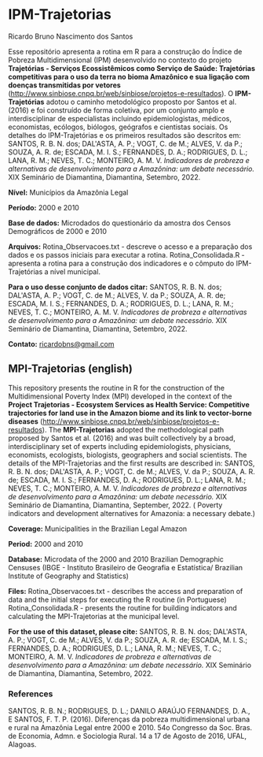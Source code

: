 # IPM-Trajetorias

Ricardo Bruno Nascimento dos Santos

Esse repositório apresenta a rotina em R para a construção do Índice de Pobreza Multidimensional (IPM) desenvolvido no contexto do projeto **Trajetórias - Serviços Ecossistêmicos como Serviço de Saúde: Trajetórias competitivas para o uso da terra no bioma Amazônico e sua ligação com doenças transmitidas por vetores** (http://www.sinbiose.cnpq.br/web/sinbiose/projetos-e-resultados). O **IPM-Trajetórias** adotou o caminho metodológico proposto por Santos et al. (2016) e foi construído de forma coletiva, por um conjunto amplo e interdisciplinar de especialistas incluindo epidemiologistas, médicos, economistas, ecólogos, biólogos, geógrafos e cientistas sociais. 
Os detalhes do IPM-Trajetórias e os primeiros resultados são descritos em: SANTOS, R. B. N. dos; DAL'ASTA, A. P.; VOGT, C. de M.; ALVES, V. da P.; SOUZA, A. R. de; ESCADA, M. I. S.; FERNANDES, D. A.; RODRIGUES, D. L.; LANA, R. M.; NEVES, T. C.; MONTEIRO, A. M. V. *Indicadores de probreza e alternativas de desenvolvimento para a Amazônina: um debate necessário.* XIX Seminário de Diamantina, Diamantina, Setembro, 2022.  


**Nível:** Municípios da Amazônia Legal

**Período:** 2000 e 2010

**Base de dados:** Microdados do questionário da amostra dos Censos Demográficos de 2000 e 2010

**Arquivos:** Rotina_Observacoes.txt - descreve o acesso e a preparação dos dados e os passos iniciais para executar a rotina.
Rotina_Consolidada.R - apresenta a rotina para a construção dos indicadores e o cômputo do IPM-Trajetórias a nível municipal.

**Para o uso desse conjunto de dados citar:** SANTOS, R. B. N. dos; DAL'ASTA, A. P.; VOGT, C. de M.; ALVES, V. da P.; SOUZA, A. R. de; ESCADA, M. I. S.; FERNANDES, D. A.; RODRIGUES, D. L.; LANA, R. M.; NEVES, T. C.; MONTEIRO, A. M. V. *Indicadores de probreza e alternativas de desenvolvimento para a Amazônina: um debate necessário.* XIX Seminário de Diamantina, Diamantina, Setembro, 2022.

**Contato:** ricardobns@gmail.com

##

## MPI-Trajetorias (english)

This repository presents the routine in R for the construction of the Multidimensional Poverty Index (MPI) developed in the context of the **Project Trajetorias - Ecosystem Services as Health Service: Competitive trajectories for land use in the Amazon biome and its link to vector-borne diseases** (http://www.sinbiose.cnpq.br/web/sinbiose/projetos-e-resultados). The **MPI-Trajetorias** adopted the methodological path proposed by Santos et al. (2016) and was built collectively by a broad, interdisciplinary set of experts including epidemiologists, physicians, economists, ecologists, biologists, geographers and social scientists. 
The details of the MPI-Trajetorias and the first results are described in: SANTOS, R. B. N. dos; DAL'ASTA, A. P.; VOGT, C. de M.; ALVES, V. da P.; SOUZA, A. R. de; ESCADA, M. I. S.; FERNANDES, D. A.; RODRIGUES, D. L.; LANA, R. M.; NEVES, T. C.; MONTEIRO, A. M. V. *Indicadores de probreza e alternativas de desenvolvimento para a Amazônina: um debate necessário.* XIX Seminário de Diamantina, Diamantina, September, 2022. ( Poverty indicators and development alternatives for Amazonia: a necessary debate.)

**Coverage:** Municipalities in the Brazilian Legal Amazon

**Period:** 2000 and 2010

**Database:** Microdata of the 2000 and 2010 Brazilian Demographic Censuses (IBGE - Instituto Brasileiro de Geografia e Estatística/ Brazilian Institute of Geography and Statistics)

**Files:** Rotina_Observacoes.txt - describes the access and preparation of data and the initial steps for executing the R routine (in Portuguese)
Rotina_Consolidada.R - presents the routine for building indicators and calculating the MPI-Trajetorias at the municipal level.

**For the use of this dataset, please cite:** SANTOS, R. B. N. dos; DAL'ASTA, A. P.; VOGT, C. de M.; ALVES, V. da P.; SOUZA, A. R. de; ESCADA, M. I. S.; FERNANDES, D. A.; RODRIGUES, D. L.; LANA, R. M.; NEVES, T. C.; MONTEIRO, A. M. V. *Indicadores de probreza e alternativas de desenvolvimento para a Amazônina: um debate necessário.* XIX Seminário de Diamantina, Diamantina, Setembro, 2022.



### References
SANTOS, R. B. N.; RODRIGUES, D. L.; DANILO ARAÚJO FERNANDES, D. A., E SANTOS, F. T. P.  (2016). Diferenças da pobreza multidimensional urbana e rural na Amazônia Legal entre 2000 e 2010.  54o Congresso da Soc. Bras. de Economia, Admn. e Sociologia Rural. 14 a 17 de Agosto de 2016, UFAL, Alagoas.
